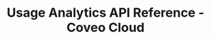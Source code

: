 ---
layout: redoc_page
title: Usage Analytics API Reference - Coveo Cloud
categories: api_docs
swagger: ../../api_docs/UsageAnalytics.yml
permalink: ../../pages/api_explorer/UsageAnalytics
ghPagesSiteName: /cloudv2-docs-site
---